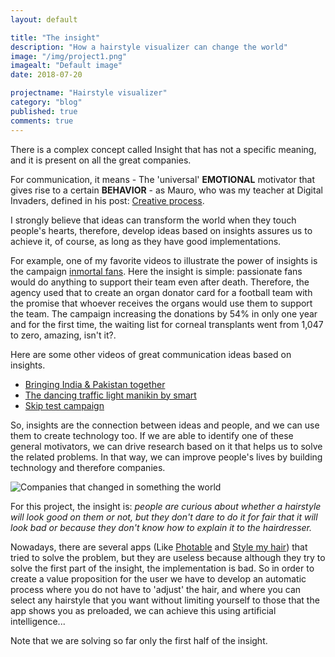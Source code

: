 ```yaml
---
layout: default

title: "The insight"
description: "How a hairstyle visualizer can change the world"
image: "/img/project1.png"
imagealt: "Default image"
date: 2018-07-20

projectname: "Hairstyle visualizer"
category: "blog"
published: true
comments: true
---
```


There is a complex concept called Insight that has not a specific meaning, and it is present on all the great companies.

For communication, it means - The 'universal' **EMOTIONAL** motivator that gives rise to a certain **BEHAVIOR** - as Mauro, who was my teacher at Digital Invaders, defined in his post: [Creative process](https://medium.com/@maurott/proceso-creativo-680c02c2ca9b). 

I strongly believe that ideas can transform the world when they touch people's hearts, therefore, develop ideas based on insights assures us to achieve it, of course, as long as they have good implementations.

For example, one of my favorite videos to illustrate the power of insights is the campaign [inmortal fans](https://www.youtube.com/watch?v=1wnjwjZH2PA). Here the insight is simple: passionate fans would do anything to support their team even after death. Therefore, the agency used that to create an organ donator card for a football team with the promise that whoever receives the organs would use them to support the team. The campaign increasing the donations by 54% in only one year and for the first time, the waiting list for corneal transplants went from 1,047 to zero, amazing, isn't it?.

Here are some other videos of great communication ideas based on insights.
- [Bringing India & Pakistan together](https://www.youtube.com/watch?v=ts_4vOUDImE)
- [The dancing traffic light manikin by smart](https://www.youtube.com/watch?v=SB_0vRnkeOk)
- [Skip test campaign](https://www.youtube.com/watch?v=L8XV8FiUlhY)

So, insights are the connection between ideas and people, and we can use them to create technology too. If we are able to identify one of these general motivators, we can drive research based on it that helps us to solve the related problems. In that way, we can improve people's lives by building technology and therefore companies.

![Companies that changed in something the world](../../../../img-posts/hairstyle/insight-companies.png)

For this project, the insight is: *people are curious about whether a hairstyle will look good on them or not, but they don't dare to do it for fair that it will look bad or because they don't know how to explain it to the hairdresser.*

Nowadays, there are several apps (Like [Photable](https://play.google.com/store/apps/details?id=com.alphatech.photable&hl=en) and [Style my hair](https://www.lorealprofessionnel.co.uk/hair-looks/style-my-hair)) that tried to solve the problem, but they are useless because although they try to solve the first part of the insight, the implementation is bad. So in order to create a value proposition for the user we have to develop an automatic process where you do not have to 'adjust' the hair, and where you can select any hairstyle that you want without limiting yourself to those that the app shows you as preloaded, we can achieve this using artificial intelligence...

Note that we are solving so far only the first half of the insight. 
